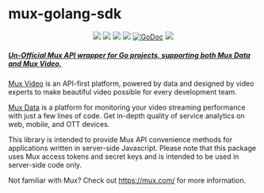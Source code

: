 # mux-golang-sdk

<p align="center">
    <a href="https://codeclimate.com/github/boddly/mux-golang-sdk/maintainability"><img src="https://api.codeclimate.com/v1/badges/286fa7f37b9b1ba8648c/maintainability" /></a>
    <a href="https://codeclimate.com/github/boddly/mux-golang-sdk/test_coverage"><img src="https://api.codeclimate.com/v1/badges/286fa7f37b9b1ba8648c/test_coverage" /></a>
    <a href="https://travis-ci.org/boddly/mux-golang-sdk"><img src="https://travis-ci.org/boddly/mux-golang-sdk.svg?branch=master" /></a>
    <a href="https://goreportcard.com/report/github.com/boddly/mux-golang-sdk"><img src="https://goreportcard.com/badge/github.com/boddly/mux-golang-sdk" /></a>
    <a href="https://godoc.org/github.com/boddly/mux-golang-sdk"><img src="https://godoc.org/github.com/boddly/mux-golang-sdk?status.svg" alt="GoDoc"></a>
    <a href="https://github.com/boddly/mux-golang-sdk/blob/master/LICENSE"><img src="https://img.shields.io/github/license/boddly/mux-golang-sdk.svg">
</p>

##### Un-Official Mux API wrapper for Go projects, supporting both Mux Data and Mux Video.

[Mux Video](https://mux.com/) is an API-first platform, powered by data and designed by video experts to make beautiful video possible for every development team.

[Mux Data](https://mux.com/data/) is a platform for monitoring your video streaming performance with just a few lines of code. Get in-depth quality of service analytics on web, mobile, and OTT devices.

This library is intended to provide Mux API convenience methods for applications written in server-side Javascript. Please note that this package uses Mux access tokens and secret keys and is intended to be used in server-side code only.

Not familiar with Mux? Check out https://mux.com/ for more information.
